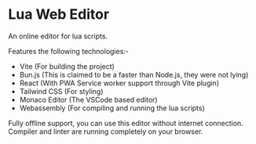 # Lua Web Editor

An online editor for lua scripts.

Features the following technologies:-
- Vite (For building the project)
- Bun.js (This is claimed to be a faster than Node.js, they were not lying)
- React (With PWA Service worker support through Vite plugin)
- Tailwind CSS (For styling)
- Monaco Editor (The VSCode based editor)
- Webassembly (For compiling and running the lua scripts)


Fully offline support, you can use this editor without internet connection. Compiler and linter are running completely on your browser.
